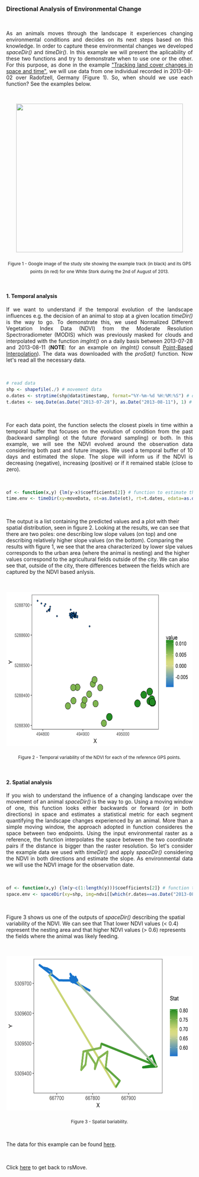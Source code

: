 ### Directional Analysis of Environmental Change

<br>

<p align="justify">
As an animals moves through the landscape it experiences changing environmental conditions and decides on its next steps based on this knowledge. In order to capture these environmental changes we developed <i>spaceDir()</i> and <i>timeDir()</i>. In this example we will present the aplicability of these two functions and try to demonstrate when to use one or the other. For this purpose, as done in the example <a href="https://github.com/RRemelgado/README_data/blob/master/rsMove/example_2.md">"Tracking land cover changes in space and time"</a>, we will use data from one individual recorded in 2013-08-02 over Radofzell, Germany (Figure 1). So, when should we use each function? See the examples below.
</p> 

<br>

<p align="center"><img width="450" height="400" src="https://github.com/RRemelgado/README_data/blob/master/rsMove/Figure-1_example-3.png"></p>

<p align="center"><sub>Figure 1 - Google image of the study site showing the example track (in black) and its GPS points (in red) for one White Stork during the 2nd of August of 2013.</sub></p>

<br>

#### 1. Temporal analysis

<p align="justify">
If we want to understand if the temporal evolution of the landscape influences e.g. the decision of an animal to stop at a given location <i>timeDir()</i> is the way to go. To demonstrate this, we used Normalized Different Vegetation Index Data (NDVI) from the Moderate Resolution Spectroradiometer (MODIS) which was previously masked for clouds and interpolated with the function <i>imgInt()</i> on a daily basis between 2013-07-28 and 2013-08-11 (<b>NOTE</b>: for an example on <i>imgInt()</i> consult <a href="https://github.com/RRemelgado/README_data/blob/master/rsMove/example_5.md">Point-Based Interpolation</a>). The data was downloaded with the <i>proSat()</i> function. Now let's read all the necessary data.
</p>

<br>

```R
# read data
shp <- shapefile(./) # movement data
o.dates <- strptime(shp@data$timestamp, format="%Y-%m-%d %H:%M:%S") # observation dates
t.dates <- seq.Date(as.Date("2013-07-28"), as.Date("2013-08-11"), 1) # interpolation dates
```

<br>

<p align="justify">
For each data point, the function selects the closest pixels in time within a temporal buffer that focuses on the evolution of condition from the past (backward sampling) ot the future (forward sampling) or both. In this example, we will see the NDVI evolved around the observation data considering both past and future images. We used a temporal buffer of 10 days and estimated the slope. The slope will inform us if the NDVI is decreasing (negative), increasing (positive) or if it remained stable (close to zero).
</p>

<br>

```R
of <- function(x,y) {lm(y~x)$coefficients[2]} # function to estimate the slope (x=time and y=NDVI)
time.env <- timeDir(xy=moveData, ot=as.Date(ot), rt=t.dates, edata=as.data.frame(int.ndvi), dir="both", mws=10, fun=of)
```

<br>

The output is a list containing the predicted values and a plot with their spatial distribution, seen in figure 2. Looking at the results, we can see that there are two poles: one describing low slope values (on top) and one describing relatively higher slope values (on the bottom). Comparing the results with figure 1, we see that the area characterized by lower slpe values corresponds to the urban area (where the animal is nesting) and the higher values correspond to the agricultural fields outside of the city. We can also see that, outside of the city, there differences between the fields which are captured by the NDVI based anlysis.

<br>

<p align="center"><img width="605" height="415" src="https://github.com/RRemelgado/README_data/blob/master/rsMove/Figure-2_example-3.png"></p>

<p align="center"><sub>Figure 2 - Temporal variability of the NDVI for each of the reference GPS points.</sub></p>

<br>

#### 2. Spatial analysis

<p align="justify">
If you wish to understand the influence of a changing landscape over the movement of an animal <i>spaceDir()</i> is the way to go. Using a moving window of one, this function looks either backwards or forward (or in both directions) in space and estimates a statistical metric for each segment quantifying the landscape changes experienced by an animal. More than a simple moving window, the approach adopted in function consideres the space between two endpoints. Using the input environmental raster as a reference, the function interpolates the space between the two coordinate pairs if the distance is bigger than the raster resolution. So let's consider the example data we used with <i>timeDir()</i> and apply <i>spaceDir()</i> considering the NDVI in both directions and estimate the slope. As environmental data we will use the NDVI image for the observation date.
</p>

<br>

```R
of <- function(x,y) {lm(y~c(1:length(y)))$coefficients[2]} # function to estimate the slope (x=time and y=NDVI)
space.env <- spaceDir(xy=shp, img=ndvi[[which(r.dates==as.Date("2013-08-04"))]], dir="bwd", of=of)
```

<br>

Figure 3 shows us one of the outputs of <i>spaceDir()</i> describing the spatial variability of the NDVI. We can see that That lower NDVI values (< 0.4) represent the nesting area and that higher NDVI values (> 0.6) represents the fields where the animal was likely feeding.

<br>


<p align="center"><img width="605" height="415" src="https://github.com/RRemelgado/README_data/blob/master/rsMove/Figure-3_example-3.png"></p>

<p align="center"><sub>Figure 3 - Spatial bariability.</sub></p>

<br>

The data for this example can be found <a href="https://github.com/RRemelgado/README_data/blob/master/rsMove/Example_3.zip">here</a>.

<br>

Click  <a href="https://github.com/RRemelgado/rsMove/">here</a> to get back to rsMove.

<br>
